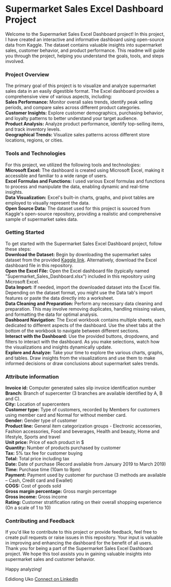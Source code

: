 # Supermarket Sales Excel Dashboard Project
Welcome to the Supermarket Sales Excel Dashboard project! In this project, I have created an interactive and informative dashboard using open-source data from Kaggle. The dataset contains valuable insights into supermarket sales, customer behavior, and product performance. This readme will guide you through the project, helping you understand the goals, tools, and steps involved.

### Project Overview
The primary goal of this project is to visualize and analyze supermarket sales data in an easily digestible format. The Excel dashboard provides a comprehensive view of various aspects, including: <br />
**Sales Performance:** Monitor overall sales trends, identify peak selling periods, and compare sales across different product categories. <br />
**Customer Insights:** Explore customer demographics, purchasing behavior, and loyalty patterns to better understand your target audience. <br />
**Product Analysis:** Analyze product performance, identify top-selling items, and track inventory levels. <br />
**Geographical Trends:** Visualize sales patterns across different store locations, regions, or cities. <br />

### Tools and Technologies
For this project, we utilized the following tools and technologies: <br />
**Microsoft Excel:** The dashboard is created using Microsoft Excel, making it accessible and familiar to a wide range of users. <br />
**Excel Formulas and Functions:** I used various Excel formulas and functions to process and manipulate the data, enabling dynamic and real-time insights. <br />
**Data Visualization:** Excel's built-in charts, graphs, and pivot tables are employed to visually represent the data. <br />
**Open Source Data:** The dataset used for this project is sourced from Kaggle's open-source repository, providing a realistic and comprehensive sample of supermarket sales data.

### Getting Started
To get started with the Supermarket Sales Excel Dashboard project, follow these steps: <br />
**Download the Dataset:** Begin by downloading the supermarket sales dataset from the provided [Kaggle link](https://www.kaggle.com/datasets/aungpyaeap/supermarket-sales?datasetId=205965). Alternatively, download the Excel dashboard file in this repository. <br />
**Open the Excel File:** Open the Excel dashboard file (typically named "Supermarket_Sales_Dashboard.xlsx") included in this repository using Microsoft Excel. <br />
**Data Import:** If needed, import the downloaded dataset into the Excel file. Depending on the dataset format, you might use the Data tab's import features or paste the data directly into a worksheet. <br />
**Data Cleaning and Preparation:** Perform any necessary data cleaning and preparation. This may involve removing duplicates, handling missing values, and formatting the data for optimal analysis. <br />
**Dashboard Navigation:** The Excel workbook contains multiple sheets, each dedicated to different aspects of the dashboard. Use the sheet tabs at the bottom of the workbook to navigate between different sections. <br />
**Interact with the Dashboard:** Use the provided buttons, dropdowns, and filters to interact with the dashboard. As you make selections, watch how the visualizations and insights dynamically update. <br />
**Explore and Analyze:** Take your time to explore the various charts, graphs, and tables. Draw insights from the visualizations and use them to make informed decisions or draw conclusions about supermarket sales trends.

### Attribute information
**Invoice id:** Computer generated sales slip invoice identification number <br />
**Branch:** Branch of supercenter (3 branches are available identified by A, B and C).<br />
**City:** Location of supercenters <br />
**Customer type:** Type of customers, recorded by Members for customers using member card and Normal for without member card. <br />
**Gender:** Gender type of customer <br />
**Product line:** General item categorization groups - Electronic accessories, Fashion accessories, Food and beverages, Health and beauty, Home and lifestyle, Sports and travel <br />
**Unit price:** Price of each product in $ <br />
**Quantity:** Number of products purchased by customer <br />
**Tax:** 5% tax fee for customer buying <br />
**Total:** Total price including tax <br />
**Date:** Date of purchase (Record available from January 2019 to March 2019) <br />
**Time:** Purchase time (10am to 9pm) <br />
**Payment:** Payment used by customer for purchase (3 methods are available – Cash, Credit card and Ewallet) <br />
**COGS:** Cost of goods sold <br />
**Gross margin percentage:** Gross margin percentage <br />
**Gross income:** Gross income<br />
**Rating:** Customer stratification rating on their overall shopping experience (On a scale of 1 to 10) <br />

### Contributing and Feedback
If you'd like to contribute to this project or provide feedback, feel free to create pull requests or raise issues in this repository. Your input is valuable in improving and enhancing the dashboard for the benefit of all users.
Thank you for being a part of the Supermarket Sales Excel Dashboard project. We hope this tool assists you in gaining valuable insights into supermarket sales and customer behavior.

Happy analyzing!

Edidiong Uko
[Connect on LinkedIn](https://www.linkedin.com/in/edidiong-uko-18659a244/)



